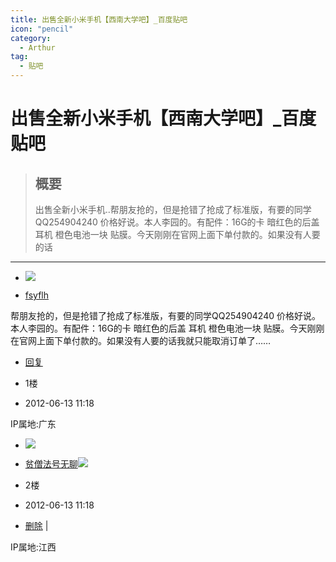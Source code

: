 ```yaml
---
title: 出售全新小米手机【西南大学吧】_百度贴吧
icon: "pencil"
category:
  - Arthur
tag:
  - 贴吧
---
```

# 出售全新小米手机【西南大学吧】_百度贴吧

> ## 概要
> 出售全新小米手机..帮朋友抢的，但是抢错了抢成了标准版，有要的同学QQ254904240 价格好说。本人李园的。有配件：16G的卡 暗红色的后盖 耳机 橙色电池一块  贴膜。今天刚刚在官网上面下单付款的。如果没有人要的话

---
-   [![](https://himg.bdimg.com/sys/portrait/item/tb.1.b9fc0bd1.TJykhab2yC352vX_pOgzGQ)](https://tieba.baidu.com/home/main?id=tb.1.b9fc0bd1.TJykhab2yC352vX_pOgzGQ&fr=pb&ie=utf-8)
    

-   [fsyflh](https://tieba.baidu.com/home/main?id=tb.1.b9fc0bd1.TJykhab2yC352vX_pOgzGQ&fr=pb&ie=utf-8 "该用户已经连续签到217天了，连续30天一举“橙”名")

帮朋友抢的，但是抢错了抢成了标准版，有要的同学QQ254904240 价格好说。本人李园的。有配件：16G的卡 暗红色的后盖 耳机 橙色电池一块 贴膜。今天刚刚在官网上面下单付款的。如果没有人要的话我就只能取消订单了……

  
  

-   [回复](https://tieba.baidu.com/p/1657989136?pid=20775606466&cid=0#)

-   1楼
-   2012-06-13 11:18

IP属地:广东

-   [![](https://himg.bdimg.com/sys/portrait/item/tb.1.dcf39be2.NxsASBzlhQ_x4wTwuE-27A)](https://tieba.baidu.com/home/main?id=tb.1.dcf39be2.NxsASBzlhQ_x4wTwuE-27A&fr=pb&ie=utf-8)
    

-   [贫僧法号无聊![](https://tb1.bdstatic.com/tb/cms/nickemoji/1-26.png)](https://tieba.baidu.com/home/main?id=tb.1.dcf39be2.NxsASBzlhQ_x4wTwuE-27A&fr=pb&ie=utf-8)

-   2楼
-   2012-06-13 11:18

-   [删除](https://tieba.baidu.com/p/1657989136?pid=20775606466&cid=0#) |

IP属地:江西
